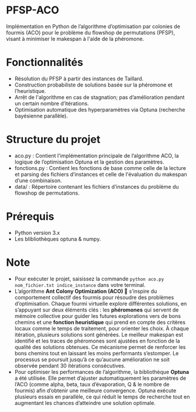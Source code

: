 # PFSP-ACO
Implémentation en Python de l’algorithme d’optimisation par colonies de fourmis (ACO) pour le problème du flowshop de permutations (PFSP), visant à minimiser le makespan à l'aide de la phéromone.

# Fonctionnalités
- Résolution du PFSP à partir des instances de Taillard.
- Construction probabiliste de solutions basée sur la phéromone et l’heuristique.
- Arrêt de l'algorithme en cas de stagnation; pas d’amélioration pendant un certain nombre d’itérations.
- Optimisation automatique des hyperparamètres via Optuna (recherche bayésienne parallèle).

# Structure du projet
- aco.py : Contient l'implémentation principale de l’algorithme ACO, la logique de l’optimisation Optuna et la gestion des paramètres.
- fonctions.py : Contient les fonctions de base comme celle de la lecture et parsing des fichiers d’instances et celle de l'évaluation du makespan d’une combinaison.
- data/ : Répertoire contenant les fichiers d’instances du problème du flowshop de permutations.

# Prérequis 
- Python version 3.x
- Les blibliothèques optuna & numpy.

# Note
- Pour exécuter le projet, saisissez la commande `python aco.py nom_fichier.txt indice_instance` dans votre terminal.
- L’algorithme **Ant Colony Optimization (ACO) 🐜** s’inspire du comportement collectif des fourmis pour résoudre des problèmes d’optimisation. Chaque fourmi virtuelle explore différentes solutions, en s’appuyant sur deux éléments clés : les **phéromones** qui servent de mémoire collective pour guider les futures explorations vers de bons chemins et une **fonction heuristique** qui prend en compte des critères locaux comme le temps de traitement, pour orienter les choix. À chaque itération, plusieurs solutions sont générées. Le meilleur makespan est identifié et les traces de phéromones sont ajustées en fonction de la qualité des solutions obtenues. Ce mécanisme permet de renforcer les bons chemins tout en laissant les moins performants s’estomper. Le processus se poursuit jusqu’à ce qu’aucune amélioration ne soit observée pendant 30 itérations consécutives.
- Pour optimiser les performances de l’algorithme, la bibliothèque **Optuna** a été utilisée. Elle permet d’ajuster automatiquement les paramètres de l’ACO (comme alpha, beta, taux d’évaporation, Q & le nombre de fourmis) afin d’obtenir une meilleure convergence. Optuna exécute plusieurs essais en parallèle, ce qui réduit le temps de recherche tout en augmentant les chances d’atteindre une solution optimale.
